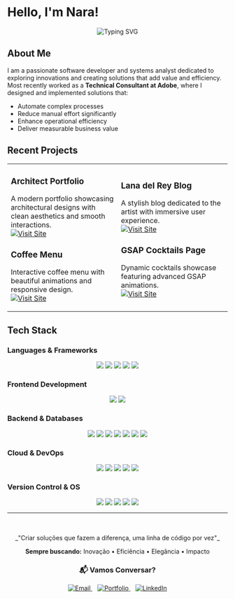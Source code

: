 # Hello, I'm Nara!

<div align="center">
  <img src="https://readme-typing-svg.herokuapp.com?font=Fira+Code&size=22&pause=1000&color=FFFFFF&center=true&vCenter=true&width=435&lines=Software+Developer;Systems+Analyst;Innovation+Explorer;Solution+Creator" alt="Typing SVG" />
</div>

## About Me

I am a passionate software developer and systems analyst dedicated to exploring innovations and creating solutions that add value and efficiency. Most recently worked as a **Technical Consultant at Adobe**, where I designed and implemented solutions that:

- Automate complex processes
- Reduce manual effort significantly
- Enhance operational efficiency
- Deliver measurable business value

## Recent Projects

<table>
<tr>
<td width="50%">

### **Architect Portfolio**

A modern portfolio showcasing architectural designs with clean aesthetics and smooth interactions.<br>
[![Visit Site](https://img.shields.io/badge/Visit-Site-000000?style=for-the-badge)](https://bit.ly/4nEeB3m)

### **Coffee Menu**

Interactive coffee menu with beautiful animations and responsive design.<br>
[![Visit Site](https://img.shields.io/badge/Visit-Site-000000?style=for-the-badge)](https://bit.ly/40RnzQL)

</td>
<td width="50%">

### **Lana del Rey Blog**

A stylish blog dedicated to the artist with immersive user experience.<br>
[![Visit Site](https://img.shields.io/badge/Visit-Site-000000?style=for-the-badge)](https://lanadelreyblog.vercel.app)

### **GSAP Cocktails Page**

Dynamic cocktails showcase featuring advanced GSAP animations.<br>
[![Visit Site](https://img.shields.io/badge/Visit-Site-000000?style=for-the-badge)](https://cocktails-opal.vercel.app)

</td>
</tr>
</table>

## Tech Stack

### **Languages & Frameworks**

<div align="center">
  <img src="https://img.shields.io/badge/JavaScript-000000?style=for-the-badge&logo=javascript&logoColor=white" />
  <img src="https://img.shields.io/badge/TypeScript-000000?style=for-the-badge&logo=typescript&logoColor=white" />
  <img src="https://img.shields.io/badge/Python-000000?style=for-the-badge&logo=python&logoColor=white" />
  <img src="https://img.shields.io/badge/Java-000000?style=for-the-badge&logo=java&logoColor=white" />
  <img src="https://img.shields.io/badge/C%23-000000?style=for-the-badge&logo=c-sharp&logoColor=white" />
</div>

### **Frontend Development**

<div align="center">
  <img src="https://img.shields.io/badge/React-000000?style=for-the-badge&logo=react&logoColor=white" />
  <img src="https://img.shields.io/badge/Tailwind_CSS-000000?style=for-the-badge&logo=tailwind-css&logoColor=white" />
</div>

### **Backend & Databases**

<div align="center">
  <img src="https://img.shields.io/badge/Node.js-000000?style=for-the-badge&logo=node.js&logoColor=white" />
  <img src="https://img.shields.io/badge/.NET-000000?style=for-the-badge&logo=.net&logoColor=white" />
  <img src="https://img.shields.io/badge/MySQL-000000?style=for-the-badge&logo=mysql&logoColor=white" />
  <img src="https://img.shields.io/badge/PostgreSQL-000000?style=for-the-badge&logo=postgresql&logoColor=white" />
  <img src="https://img.shields.io/badge/MongoDB-000000?style=for-the-badge&logo=mongodb&logoColor=white" />
  <img src="https://img.shields.io/badge/SQLite-000000?style=for-the-badge&logo=sqlite&logoColor=white" />
  <img src="https://img.shields.io/badge/Microsoft_SQL_Server-000000?style=for-the-badge&logo=microsoft-sql-server&logoColor=white" />
</div>

### **Cloud & DevOps**

<div align="center">
  <img src="https://img.shields.io/badge/Amazon_AWS-000000?style=for-the-badge&logo=amazon-aws&logoColor=white" />
  <img src="https://img.shields.io/badge/Google_Cloud-000000?style=for-the-badge&logo=google-cloud&logoColor=white" />
  <img src="https://img.shields.io/badge/Docker-000000?style=for-the-badge&logo=docker&logoColor=white" />
  <img src="https://img.shields.io/badge/Terraform-000000?style=for-the-badge&logo=terraform&logoColor=white" />
  <img src="https://img.shields.io/badge/Puppet-000000?style=for-the-badge&logo=puppet&logoColor=white" />
</div>

### **Version Control & OS**

<div align="center">
  <img src="https://img.shields.io/badge/Git-000000?style=for-the-badge&logo=git&logoColor=white" />
  <img src="https://img.shields.io/badge/GitHub-000000?style=for-the-badge&logo=github&logoColor=white" />
  <img src="https://img.shields.io/badge/GitLab-000000?style=for-the-badge&logo=gitlab&logoColor=white" />
  <img src="https://img.shields.io/badge/Linux-000000?style=for-the-badge&logo=linux&logoColor=white" />
  <img src="https://img.shields.io/badge/Windows-000000?style=for-the-badge&logo=windows&logoColor=white" />
</div>

---

<div align="center">
<br>
<br>
<div align="center">
_"Criar soluções que fazem a diferença, uma linha de código por vez"_

**Sempre buscando:** Inovação • Eficiência • Elegância • Impacto

</div>

### 📬 **Vamos Conversar?**

<a href="mailto:thaisna46@gmail.com">
<img src="https://img.shields.io/badge/Email-D14836?style=for-the-badge&logo=gmail&logoColor=white" alt="Email"/>
</a>
&nbsp;&nbsp;
<a href="#">
<img src="https://img.shields.io/badge/Portfolio-000000?style=for-the-badge&logo=About.me&logoColor=white" alt="Portfolio"/>
</a>
&nbsp;&nbsp;
<a href="https://www.linkedin.com/in/thais-nara">
<img src="https://img.shields.io/badge/LinkedIn-0077B5?style=for-the-badge&logo=linkedin&logoColor=white" alt="LinkedIn"/>
</a>

</div>

<br>

</div>
